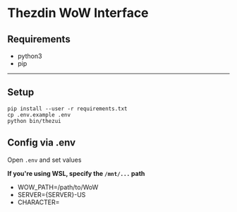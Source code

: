# Thezdin WoW Interface

## Requirements

* python3
* pip

---

## Setup

    pip install --user -r requirements.txt
    cp .env.example .env
    python bin/thezui

## Config via  .env

Open `.env` and set values

**If you're using WSL, specify the `/mnt/...` path**

- WOW_PATH=/path/to/WoW
- SERVER={SERVER}-US
- CHARACTER=